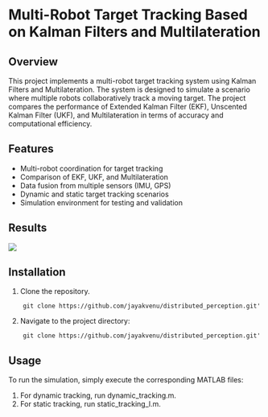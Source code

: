 # Multi-Robot Target Tracking Based on Kalman Filters and Multilateration
## Overview
This project implements a multi-robot target tracking system using Kalman Filters and Multilateration. The system is designed to simulate a scenario where multiple robots collaboratively track a moving target. The project compares the performance of Extended Kalman Filter (EKF), Unscented Kalman Filter (UKF), and Multilateration in terms of accuracy and computational efficiency.

## Features
- Multi-robot coordination for target tracking
- Comparison of EKF, UKF, and Multilateration
- Data fusion from multiple sensors (IMU, GPS)
- Dynamic and static target tracking scenarios
- Simulation environment for testing and validation


## Results
![](https://github.com/jayakvenu47/distributed_perception/blob/main/result.gif)
  

## Installation
1. Clone the repository.
```
    git clone https://github.com/jayakvenu/distributed_perception.git'
```
2. Navigate to the project directory:

```
    git clone https://github.com/jayakvenu/distributed_perception.git'
```

## Usage
To run the simulation, simply execute the corresponding MATLAB files:

1. For dynamic tracking, run dynamic_tracking.m.
2. For static tracking, run static_tracking_l.m.
